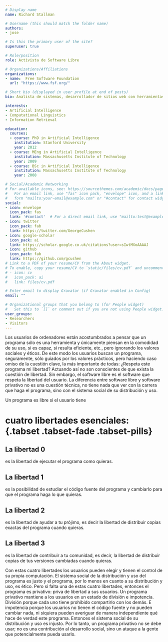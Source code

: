 ```yaml
---
# Display name
name: Richard Stallman

# Username (this should match the folder name)
authors:
- jose

# Is this the primary user of the site?
superuser: true

# Role/position
role: Activista de Software Libre

# Organizations/Affiliations
organizations:
- name:  Free Software Foundation
  url: "https://www.fsf.org/"

# Short bio (displayed in user profile at end of posts)
bio: Analista de sistemas, desarrollador de sitios web con herramientas libres

interests:
- Artificial Intelligence
- Computational Linguistics
- Information Retrieval

education:
  courses:
  - course: PhD in Artificial Intelligence
    institution: Stanford University
    year: 2012
  - course: MEng in Artificial Intelligence
    institution: Massachusetts Institute of Technology
    year: 2009
  - course: BSc in Artificial Intelligence
    institution: Massachusetts Institute of Technology
    year: 2008

# Social/Academic Networking
# For available icons, see: https://sourcethemes.com/academic/docs/page-builder/#icons
#   For an email link, use "fas" icon pack, "envelope" icon, and a link in the
#   form "mailto:your-email@example.com" or "#contact" for contact widget.
social:
- icon: envelope
  icon_pack: fas
  link: '#contact'  # For a direct email link, use "mailto:test@example.org".
- icon: twitter
  icon_pack: fab
  link: https://twitter.com/GeorgeCushen
- icon: google-scholar
  icon_pack: ai
  link: https://scholar.google.co.uk/citations?user=sIwtMXoAAAAJ
- icon: github
  icon_pack: fab
  link: https://github.com/gcushen
# Link to a PDF of your resume/CV from the About widget.
# To enable, copy your resume/CV to `static/files/cv.pdf` and uncomment the lines below.
# - icon: cv
#   icon_pack: ai
#   link: files/cv.pdf

# Enter email to display Gravatar (if Gravatar enabled in Config)
email: ""

# Organizational groups that you belong to (for People widget)
#   Set this to `[]` or comment out if you are not using People widget.
user_groups:
- Researchers
- Visitors
---
```


Los usuarios de ordenadores están acostumbrados a pensar que un programa sólo es una herramienta y únicamente piensan en la comodidad de su uso, si es capaz, si resulta eficiente, etc., pero ignorando los valores sociales y éticos. De este modo los usuarios buscan un programa, seguramente, sólo guiados por los valores prácticos, pero haciendo caso omiso de la cuestión clave, la más importante de todas: ¿Respeta este programa mi libertad? Actuando así no son conscientes de que exista la cuestión de libertad. Sin embargo, el software libre es el software que respeta la libertad del usuario. La diferencia entre software libre y software privativo no es una cuestión técnica, no tiene nada que ver con la carrera que haga el programa, sino con el sistema social de su distribución y uso.

Un programa es libre si el usuario tiene

# cuatro libertades esenciales: {.tabset .tabset-fade .tabset-pills}
## La libertad 0
es la libertad de ejecutar el programa como quieras.
## La libertad 1
es la posibilidad de estudiar el código fuente del programa y cambiarlo para que el programa haga lo que quieras.
## La libertad 2 
es la libertad de ayudar a tu prójimo, es decir la libertad de distribuir copias exactas del programa cuando quieras.
## La libertad 3 
es la libertad de contribuir a tu comunidad, es decir, la libertad de distribuir copias de tus versiones cambiadas cuando quieras.

Con estas cuatro libertades los usuarios pueden elegir y tienen el control de su propia computación. El sistema social de la distribución y uso del programa es justo y el programa, por lo menos en cuanto a su distribución y uso, es ético. Pero si falta una de estas cuatro libertades, entonces el programa es privativo: priva de libertad a sus usuarios. Un programa privativo mantiene a los usuarios en un estado de división e impotencia. División porque cada uno tiene prohibido compartirlo con los demás. E impotencia porque los usuarios no tienen el código fuente y no pueden cambiar nada, ni siquiera pueden averiguar de manera independiente qué hace de verdad este programa. Entonces el sistema social de su distribución y uso es injusto. Por lo tanto, un programa privativo no se debe usar; no es una contribución al desarrollo social, sino un ataque a la gente que potencialmente pueda usarlo.